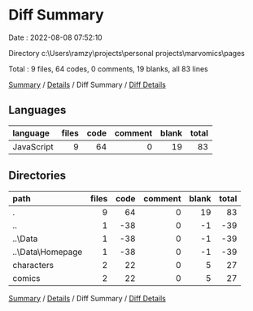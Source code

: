 # Diff Summary

Date : 2022-08-08 07:52:10

Directory c:\\Users\\ramzy\\projects\\personal projects\\marvomics\\pages

Total : 9 files,  64 codes, 0 comments, 19 blanks, all 83 lines

[Summary](results.md) / [Details](details.md) / Diff Summary / [Diff Details](diff-details.md)

## Languages
| language | files | code | comment | blank | total |
| :--- | ---: | ---: | ---: | ---: | ---: |
| JavaScript | 9 | 64 | 0 | 19 | 83 |

## Directories
| path | files | code | comment | blank | total |
| :--- | ---: | ---: | ---: | ---: | ---: |
| . | 9 | 64 | 0 | 19 | 83 |
| .. | 1 | -38 | 0 | -1 | -39 |
| ..\\Data | 1 | -38 | 0 | -1 | -39 |
| ..\\Data\\Homepage | 1 | -38 | 0 | -1 | -39 |
| characters | 2 | 22 | 0 | 5 | 27 |
| comics | 2 | 22 | 0 | 5 | 27 |

[Summary](results.md) / [Details](details.md) / Diff Summary / [Diff Details](diff-details.md)